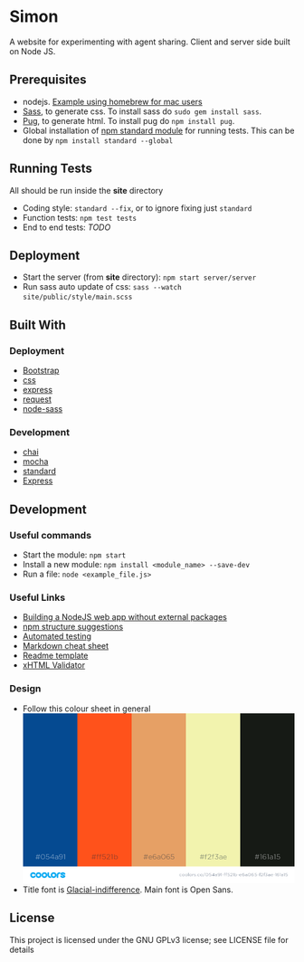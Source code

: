 # Simon
A website for experimenting with agent sharing. Client and server side built on Node JS.

## Prerequisites
 * nodejs. [Example using homebrew for mac users](https://www.dyclassroom.com/howto-mac/how-to-install-nodejs-and-npm-on-mac-using-homebrew)
 * [Sass](https://sass-lang.com/), to generate css. To install sass do `sudo gem install sass`.
 * [Pug](https://pugjs.org/api/getting-started.html), to generate html. To install pug do `npm install pug`.
 * Global installation of [npm standard module](https://www.npmjs.com/package/standard) for running tests. This can be done by `npm install standard --global`

## Running Tests
All should be run inside the **site** directory
 * Coding style: `standard --fix`, or to ignore fixing just `standard`
 * Function tests: `npm test tests`
 * End to end tests: *TODO*

## Deployment
 * Start the server (from **site** directory): `npm start server/server`
 * Run sass auto update of css: `sass --watch site/public/style/main.scss`

## Built With
### Deployment
 * [Bootstrap](https://www.npmjs.com/package/bootstrap)
 * [css](https://www.npmjs.com/package/css)
 * [express](https://www.npmjs.com/package/express)
 * [request](https://www.npmjs.com/package/request)
 * [node-sass](https://www.npmjs.com/package/node-sass)

### Development
 * [chai](https://www.npmjs.com/package/chai)
 * [mocha](https://www.npmjs.com/package/mocha)
 * [standard](https://www.npmjs.com/package/standard)
 * [Express](https://www.npmjs.com/package/standard)

## Development
### Useful commands
 * Start the module: `npm start`
 * Install a new module: `npm install <module_name> --save-dev`
 * Run a file: `node <example_file.js>`

### Useful Links
 * [Building a NodeJS web app without external packages](https://medium.freecodecamp.org/a-no-frills-guide-to-node-js-how-to-create-a-node-js-web-app-without-external-packages-a7b480b966d2)
 * [npm structure suggestions](https://blog.risingstack.com/node-hero-node-js-project-structure-tutorial/)
 * [Automated testing](https://hackernoon.com/a-crash-course-on-testing-with-node-js-6c7428d3da02)
 * [Markdown cheat sheet](https://github.com/adam-p/markdown-here/wiki/Markdown-Cheatsheet)
 * [Readme template](https://gist.github.com/PurpleBooth/109311bb0361f32d87a2)
 * [xHTML Validator](https://validator.w3.org/check)

### Design
* Follow this colour sheet in general
![colour sheet](design/colour_scheme.png)
* Title font is [Glacial-indifference](http://scripts.sil.org/). Main font is Open Sans.

## License
This project is licensed under the GNU GPLv3 license; see LICENSE file for details

